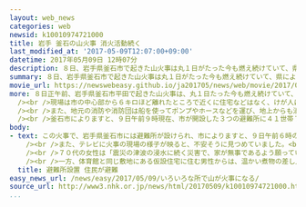 ```yaml
---
layout: web_news
categories: web
newsid: k10010974721000
title: 岩手 釜石の山火事 消火活動続く
last_modified_at: '2017-05-09T12:07:00+09:00'
datetime: 2017年05月09日 12時07分
description: ８日、岩手県釜石市で起きた山火事は丸１日がたった今も燃え続けていて、県によりますと、これまでに山林およそ４００ヘクタールが焼けました。県や自衛隊がヘリコプター１２機などで消火活動を続けています。
summary: ８日、岩手県釜石市で起きた山火事は丸１日がたった今も燃え続けていて、県によりますと、これまでに山林およそ４００ヘクタールが焼けました。県や自衛隊がヘリコプター１２機などで消火活動を続けています。
movie_url: https://newswebeasy.github.io/ja201705/news/web/movie/2017/05/09/k10010974721000.mp4
more: ８日正午前、岩手県釜石市平田で起きた山火事は、丸１日たった今も燃え続けていて、県によりますと、これまでに山林およそ４００ヘクタールが焼けました。<br
  /><br />現場は市の中心部から６キロほど離れたところで近くに住宅などはなく、けが人はいないということです。<br /><br />９日の消火活動は午前５時ごろから再開され、岩手県のほか、自衛隊や隣接する青森や秋田の２つの県のヘリコプター合わせて１２機が出て消火を続けています。<br
  /><br />また、地元の消防や消防団は船を使ってポンプやホースなどを運び、地上からも消火活動にあたっているということです。<br /><br />一方、釜石市は、さらに燃え広がるおそれもあるとして尾崎白浜と佐須の２つの地区の１３６世帯３４８人に避難指示を出しています。<br
  /><br />釜石市によりますと、９日午前９時現在、市が開設した３つの避難所に４１世帯７０人が避難しているということです。
body:
- text: この火事で、岩手県釜石市には避難所が設けられ、市によりますと、９日午前６時の時点で合わせて７４人が避難していました。<br /><br />このうち、最も多い４６人が避難していた平田地区の体育館では住民が毛布を使ったり、段ボールで風よけを作ったりして寒さをしのいでいました。<br
    /><br />また、テレビに火事の現場の様子が映ると、不安そうに見つめていました。<br /><br />８０代の女性は「体が冷えてしまい昨夜はぜんぜん眠れませんでした」と話していました。<br
    /><br />７０代の女性は「震災の津波の浸水に続く災害で、家が無事であるよう願っています。現場がどうなっているのか、さっぱりわからず不安です」と話していました。<br
    /><br />一方、体育館と同じ敷地にある仮設住宅に住む男性からは、温かい煮物の差し入れが届けられました。<br /><br />男性は津波で自宅を失い、仮設住宅に移る前は、この体育館で避難生活を送っていたということで、「震災の前に食堂を経営していてお世話になった人も多いので、避難所が開設されたと聞き差し入れを持ってきました」と話していました。
  title: 避難所設置 住民が避難
easy_news_url: /news/easy/2017/05/09/いろいろな所で山が火事になる/
source_url: http://www3.nhk.or.jp/news/html/20170509/k10010974721000.html?utm_int=news-new_contents_list-items_025
...
```


